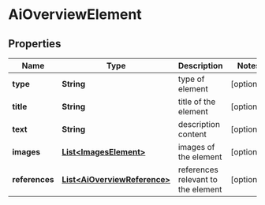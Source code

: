 

# AiOverviewElement


## Properties

| Name | Type | Description | Notes |
|------------ | ------------- | ------------- | -------------|
|**type** | **String** | type of element |  [optional] |
|**title** | **String** | title of the element |  [optional] |
|**text** | **String** | description content |  [optional] |
|**images** | [**List&lt;ImagesElement&gt;**](ImagesElement.md) | images of the element |  [optional] |
|**references** | [**List&lt;AiOverviewReference&gt;**](AiOverviewReference.md) | references relevant to the element |  [optional] |




